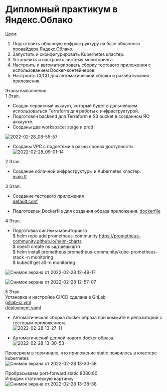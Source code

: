 # Дипломный практикум в Яндекс.Облако  
Цели:   
1. Подготовить облачную инфраструктуру на базе облачного провайдера Яндекс.Облако.   
2. Запустить и сконфигурировать Kubernetes кластер.   
3. Установить и настроить систему мониторинга.   
4. Настроить и автоматизировать сборку тестового приложения с использованием Docker-контейнеров.   
5. Настроить CI/CD для автоматической сборки и развёртывания приложения.   


Этапы выполнения:   
1 Этап.
- Создан сервисный аккаунт, который будет в дальнейшем использоваться Terraform для работы с инфраструктурой.   
- Подготовлн backend для Terraform в S3 bucket в созданном ЯО аккаунте.   
- Созданы два workspace: stage и prod   

![2022-02-28_08-55-57](https://user-images.githubusercontent.com/78191008/155921600-876e1a7a-afc9-4b01-b025-fc66e75ff5e1.png)

- Созданы VPC с подсетями в разных зонах доступности.
![2022-02-28_09-01-14](https://user-images.githubusercontent.com/78191008/155921979-126a64bc-e35c-47e6-9067-c598d8378d12.png)

2 Этап.   
- Создание облачной инфраструктуры и Kubernetes кластер.      
[main.tf](https://github.com/Kostromin-Mixa/diplom/blob/main/main.tf)   

3 Этап.
- Создание тестового приложения   
[default.conf](https://github.com/Kostromin-Mixa/diplom/blob/main/default.conf)   

- Подготовлен Dockerfile для создания образа приложения.
[dockerfile](https://github.com/Kostromin-Mixa/diplom/blob/main/dockerfile)   

4 Этап.
- Подготовка cистемы мониторинга   
$ helm repo add prometheus-community https://prometheus-community.github.io/helm-charts   
$ ubectl create ns ьщтшещкштп   
$ helm install prometheus prometheus-community/kube-prometheus-stack -n monitoring    
$ kubectl get all -n monitoring   

![Снимок экрана от 2022-02-28 12-49-17](https://user-images.githubusercontent.com/78191008/155944685-438332dd-a0ca-466e-a45d-cde47da42b00.png)   

![Снимок экрана от 2022-02-28 12-57-07](https://user-images.githubusercontent.com/78191008/155948169-07d469ad-8896-4201-990a-27917a5a4ad9.png)

5 Этап.   
 Установка и настройка CI/CD сделана в GitLab   
[gitlab-ci.yml](https://github.com/Kostromin-Mixa/diplom/blob/main/gitlab-ci.yml)   
[deployment.yaml](https://github.com/Kostromin-Mixa/diplom/blob/main/deployment.yaml)   
- Автоматическая сборка docker образа при коммите в репозиторий с тестовым приложением.   
![2022-02-28_13-27-11](https://user-images.githubusercontent.com/78191008/155949668-bdcdf315-5f86-4a78-a027-a60ee01fecee.png)   

- Автоматический деплой нового docker образа.   
![2022-02-28_13-30-53](https://user-images.githubusercontent.com/78191008/155950165-d5a60a93-1d00-4256-bccf-6ed28c622622.png)  

Проверяем в терминале, что приложение static появилось в кластере kubernetes    
![Снимок экрана от 2022-02-28 13-30-58](https://user-images.githubusercontent.com/78191008/155950517-5fb719ca-bf9d-48e7-aab6-29cb516c6efe.png)   

Пробрасываем port-forward static 8080:80      
И видим статическую картинку   
![Снимок экрана от 2022-02-28 13-38-38](https://user-images.githubusercontent.com/78191008/155951372-36bd9674-f06e-44c8-b5a0-57b0208c6df4.png)   





